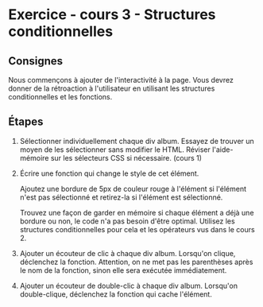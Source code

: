 # Exercice - cours 3 - Structures conditionnelles

## Consignes

Nous commençons à ajouter de l'interactivité à la page. Vous devrez donner de la rétroaction à l'utilisateur en utilisant les structures conditionnelles et les fonctions.

## Étapes

1. Sélectionner individuellement chaque div album. Essayez de trouver un moyen de les sélectionner sans modifier le HTML. Réviser l'aide-mémoire sur les sélecteurs CSS si nécessaire. (cours 1)

2. Écrire une fonction qui change le style de cet élément.

    Ajoutez une bordure de 5px de couleur rouge à l'élément si l'élément n'est pas sélectionné et retirez-la si l'élément est sélectionné.

    Trouvez une façon de garder en mémoire si chaque élément a déjà une bordure ou non, le code n'a pas besoin d'être optimal. Utilisez les structures conditionnelles pour cela et les opérateurs vus dans le cours 2.

3. Ajouter un écouteur de clic à chaque div album. Lorsqu'on clique, déclenchez la fonction. Attention, on ne met pas les parenthèses après le nom de la fonction, sinon elle sera exécutée immédiatement.

4. Ajouter un écouteur de double-clic à chaque div album. Lorsqu'on double-clique, déclenchez la fonction qui cache l'élément.